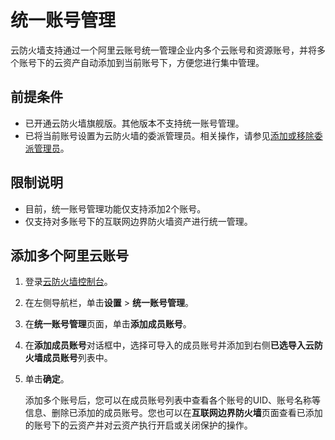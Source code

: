# 统一账号管理

云防火墙支持通过一个阿里云账号统一管理企业内多个云账号和资源账号，并将多个账号下的云资产自动添加到当前账号下，方便您进行集中管理。

## 前提条件

-   已开通云防火墙旗舰版。其他版本不支持统一账号管理。
-   已将当前账号设置为云防火墙的委派管理员。相关操作，请参见[添加或移除委派管理员]()。

## 限制说明

-   目前，统一账号管理功能仅支持添加2个账号。
-   仅支持对多账号下的互联网边界防火墙资产进行统一管理。

## 添加多个阿里云账号

1.  登录[云防火墙控制台](https://yundun.console.aliyun.com/?p=cfwnext)。

2.  在左侧导航栏，单击**设置** \> **统一账号管理**。

3.  在**统一账号管理**页面，单击**添加成员账号**。

4.  在**添加成员账号**对话框中，选择可导入的成员账号并添加到右侧**已选导入云防火墙成员账号**列表中。

5.  单击**确定**。

    添加多个账号后，您可以在成员账号列表中查看各个账号的UID、账号名称等信息、删除已添加的成员账号。您也可以在**互联网边界防火墙**页面查看已添加的账号下的云资产并对云资产执行开启或关闭保护的操作。



